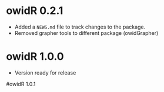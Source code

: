 # owidR 0.2.1

* Added a `NEWS.md` file to track changes to the package.
* Removed grapher tools to different package (owidGrapher)

# owidR 1.0.0
* Version ready for release

#owidR 1.0.1
